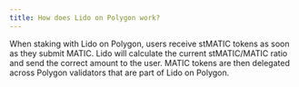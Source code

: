 ```yaml
---
title: How does Lido on Polygon work?
---
```



When staking with Lido on Polygon, users receive stMATIC tokens as soon as they submit MATIC. Lido will calculate the current stMATIC/MATIC ratio and send the correct amount to the user.
MATIC tokens are then delegated across Polygon validators that are part of Lido on Polygon.